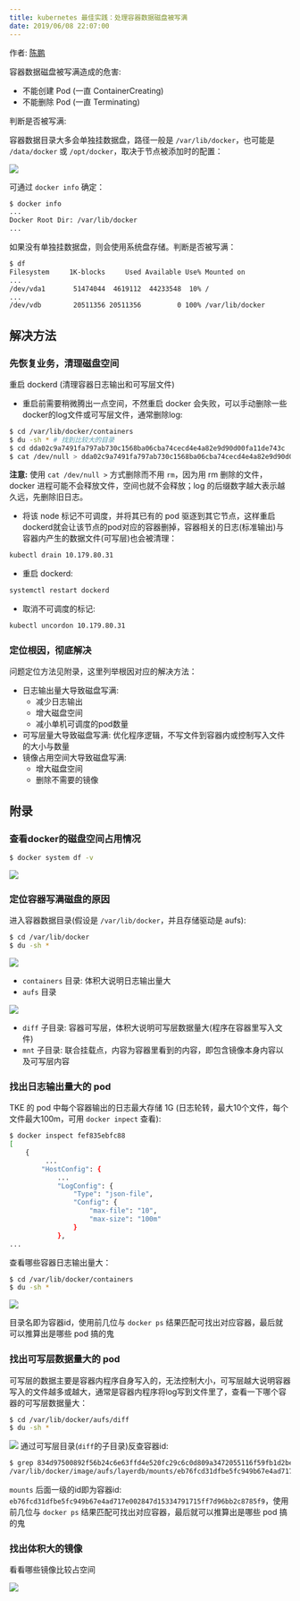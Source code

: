 ```yaml
---
title: kubernetes 最佳实践：处理容器数据磁盘被写满
date: 2019/06/08 22:07:00
---
```


作者: [陈鹏](https://imroc.io/)

容器数据磁盘被写满造成的危害:
- 不能创建 Pod (一直 ContainerCreating)
- 不能删除 Pod (一直 Terminating)

判断是否被写满:

容器数据目录大多会单独挂数据盘，路径一般是 `/var/lib/docker`，也可能是 `/data/docker` 或 `/opt/docker`，取决于节点被添加时的配置：

![](images/tke-select-data-disk.png)

可通过 `docker info` 确定：

``` bash
$ docker info
...
Docker Root Dir: /var/lib/docker
...
```

如果没有单独挂数据盘，则会使用系统盘存储。判断是否被写满：

``` bash
$ df
Filesystem     1K-blocks     Used Available Use% Mounted on
...
/dev/vda1       51474044  4619112  44233548  10% /
...
/dev/vdb        20511356 20511356         0 100% /var/lib/docker
```

## 解决方法
### 先恢复业务，清理磁盘空间
重启 dockerd (清理容器日志输出和可写层文件)

- 重启前需要稍微腾出一点空间，不然重启 docker 会失败，可以手动删除一些docker的log文件或可写层文件，通常删除log:

``` bash
$ cd /var/lib/docker/containers
$ du -sh * # 找到比较大的目录
$ cd dda02c9a7491fa797ab730c1568ba06cba74cecd4e4a82e9d90d00fa11de743c
$ cat /dev/null > dda02c9a7491fa797ab730c1568ba06cba74cecd4e4a82e9d90d00fa11de743c-json.log.9 # 删除log文件
```
**注意:** 使用 `cat /dev/null >` 方式删除而不用 `rm`，因为用 rm 删除的文件，docker 进程可能不会释放文件，空间也就不会释放；log 的后缀数字越大表示越久远，先删除旧日志。

- 将该 node 标记不可调度，并将其已有的 pod 驱逐到其它节点，这样重启dockerd就会让该节点的pod对应的容器删掉，容器相关的日志(标准输出)与容器内产生的数据文件(可写层)也会被清理：

``` bash
kubectl drain 10.179.80.31
```
- 重启 dockerd:

``` bash
systemctl restart dockerd
```
- 取消不可调度的标记:

``` bash
kubectl uncordon 10.179.80.31
```
### 定位根因，彻底解决
问题定位方法见附录，这里列举根因对应的解决方法：

- 日志输出量大导致磁盘写满:
  - 减少日志输出
  - 增大磁盘空间
  - 减小单机可调度的pod数量
- 可写层量大导致磁盘写满: 优化程序逻辑，不写文件到容器内或控制写入文件的大小与数量
- 镜像占用空间大导致磁盘写满:
  - 增大磁盘空间
  - 删除不需要的镜像

## 附录
### 查看docker的磁盘空间占用情况

``` bash
$ docker system df -v
```

![](images/docker-system-df.png)

### 定位容器写满磁盘的原因
进入容器数据目录(假设是 `/var/lib/docker`，并且存储驱动是 aufs):

``` bash
$ cd /var/lib/docker
$ du -sh *
```

![](images/docker-sh-dockerlib.png)

- `containers` 目录: 体积大说明日志输出量大
-  `aufs` 目录

![](images/docker-sh-aufs.png)
  - `diff` 子目录: 容器可写层，体积大说明可写层数据量大(程序在容器里写入文件)
  - `mnt` 子目录: 联合挂载点，内容为容器里看到的内容，即包含镜像本身内容以及可写层内容

### 找出日志输出量大的 pod
TKE 的 pod 中每个容器输出的日志最大存储 1G (日志轮转，最大10个文件，每个文件最大100m，可用 `docker inpect` 查看):

``` bash
$ docker inspect fef835ebfc88
[
    {
         ...
        "HostConfig": {
            ...
            "LogConfig": {
                "Type": "json-file",
                "Config": {
                    "max-file": "10",
                    "max-size": "100m"
                }
            },
...
```
查看哪些容器日志输出量大：

``` bash
$ cd /var/lib/docker/containers
$ du -sh *
```

![](images/du-sh-containers.png)

目录名即为容器id，使用前几位与 `docker ps` 结果匹配可找出对应容器，最后就可以推算出是哪些 pod 搞的鬼

### 找出可写层数据量大的 pod
可写层的数据主要是容器内程序自身写入的，无法控制大小，可写层越大说明容器写入的文件越多或越大，通常是容器内程序将log写到文件里了，查看一下哪个容器的可写层数据量大：

``` bash
$ cd /var/lib/docker/aufs/diff
$ du -sh *
```

![](images/du-sh-diff.png)
通过可写层目录(`diff`的子目录)反查容器id:

``` bash
$ grep 834d97500892f56b24c6e63ffd4e520fc29c6c0d809a3472055116f59fb1d2be /var/lib/docker/image/aufs/layerdb/mounts/*/mount-id
/var/lib/docker/image/aufs/layerdb/mounts/eb76fcd31dfbe5fc949b67e4ad717e002847d15334791715ff7d96bb2c8785f9/mount-id:834d97500892f56b24c6e63ffd4e520fc29c6c0d809a3472055116f59fb1d2be
```
`mounts` 后面一级的id即为容器id: `eb76fcd31dfbe5fc949b67e4ad717e002847d15334791715ff7d96bb2c8785f9`，使用前几位与 `docker ps` 结果匹配可找出对应容器，最后就可以推算出是哪些 pod 搞的鬼

### 找出体积大的镜像
看看哪些镜像比较占空间

![](images/docker-images.png)